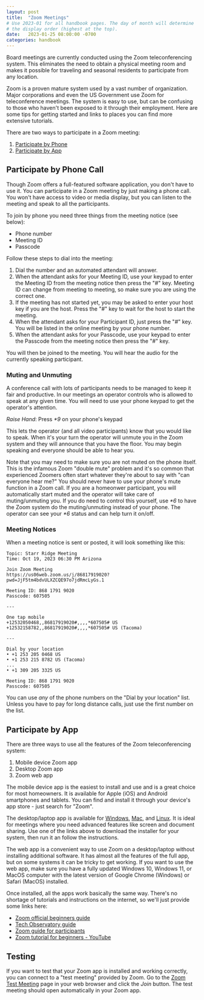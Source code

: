 ```yaml
---
layout: post
title:  "Zoom Meetings"
# Use 2023-01 for all handbook pages. The day of month will determine
# the display order (highest at the top).
date:   2023-01-25 08:00:00 -0700
categories: handbook
---
```

Board meetings are currently conducted using the Zoom teleconferencing
system. This eliminates the need to obtain a physical meeting room and
makes it possible for traveling and seasonal residents to participate
from any location.

Zoom is a proven mature system used by a vast number of organization.
Major corporations and even the US Government use Zoom for teleconference
meetings. The system is easy to use, but can be confusing to those who
haven't been exposed to it through their employment. Here are some tips
for getting started and links to places you can find more extensive
tutorials.

There are two ways to participate in a Zoom meeting:

1. [Participate by Phone](#participate-by-phone-call)
2. [Participate by App](#participate-by-app)

## Participate by Phone Call

Though Zoom offers a full-featured software application, you don't have
to use it. You can participate in a Zoom meeting by just making a phone
call. You won't have access to video or media display, but you can
listen to the meeting and speak to all the participants.

To join by phone you need three things from the meeting notice (see below):

* Phone number
* Meeting ID
* Passcode

Follow these steps to dial into the meeting:

1. Dial the number and an automated attendant will answer.
2. When the attendant asks for your Meeting ID, use your keypad to enter the Meeting ID from the meeting notice then press the "#" key. Meeting ID can change from meeting to meeting, so make sure you are using the correct one.
3. If the meeting has not started yet, you may be asked to enter your host key if you are the host. Press the "#" key to wait for the host to start the meeting.
4. When the attendant asks for your Participant ID, just press the "#" key. You will be listed in the online meeting by your phone number.
5. When the attendant asks for your Passcode, use your keypad to enter the Passcode from the meeting notice then press the "#" key.

You will then be joined to the meeting. You will hear the audio for the
currently speaking participant.

### Muting and Unmuting

A conference call with lots of participants needs to be managed to keep it fair
and productive. In our meetings an operator controls who is allowed to speak at
any given time. You will need to use your phone keypad to get the operator's
attention.

*Raise Hand*: Press *\*9* on your phone's keypad

This lets the operator (and all video participants) know that you would like to
speak. When it's your turn the operator will unmute you in the Zoom system and
they will announce that you have the floor. You may begin speaking and everyone
should be able to hear you.

Note that you may need to make sure you are not muted on the phone itself. This
is the infamous Zoom "double mute" problem and it's so common that experienced
Zoomers often start whatever they're about to say with "can everyone hear me?"
You should never have to use your phone's mute function in a Zoom call. If you
are a homeonwer participant, you will automatically start muted and the
operator will take care of muting/unmuting you. If you do need to control this
yourself, use *\*6* to have the Zoom system do the muting/unmuting instead of
your phone. The operator can see your *\*6* status and can help turn it on/off.

### Meeting Notices

When a meeting notice is sent or posted, it will look something like this:

```
Topic: Starr Ridge Meeting
Time: Oct 19, 2023 06:30 PM Arizona

Join Zoom Meeting
https://us06web.zoom.us/j/86817919020?pwd=JjF5tm4bdvULXZCQE97o7jdRmcLyGs.1

Meeting ID: 868 1791 9020
Passcode: 607505

---

One tap mobile
+12532050468,,86817919020#,,,,*607505# US
+12532158782,,86817919020#,,,,*607505# US (Tacoma)

---

Dial by your location
• +1 253 205 0468 US
• +1 253 215 8782 US (Tacoma)
...
• +1 309 205 3325 US

Meeting ID: 868 1791 9020
Passcode: 607505
```

You can use *any* of the phone numbers on the "Dial by your location" list.
Unless you have to pay for long distance calls, just use the first number on
the list.

## Participate by App

There are three ways to use all the features of the Zoom teleconferencing
system:

1. Mobile device Zoom app
2. Desktop Zoom app
3. Zoom web app

The mobile device app is the easiest to install and use and is a great
choice for most homeowners. It is available for Apple (iOS) and Android
smartphones and tablets. You can find and install it through your device's
app store - just search for "Zoom".

The desktop/laptop app is available for [Windows](https://zoom.us/download?os=win),
[Mac](https://zoom.us/download?os=mac), and
[Linux](https://zoom.us/download?os=linux). It is ideal for meetings where you
need advanced features like screen and document sharing. Use one of the links
above to download the installer for your system, then run it an follow the
instructions.

The web app is a convenient way to use Zoom on a desktop/laptop without
installing additional software. It has almost all the features of the full app,
but on some systems it can be tricky to get working. If you want to use the web
app, make sure you have a fully updated Windows 10, Windows 11, or MacOS
computer with the latest version of Google Chrome (Windows) or Safari (MacOS)
installed.

Once installed, all the apps work basically the same way. There's no shortage
of tutorials and instructions on the internet, so we'll just provide some
links here:

* [Zoom official beginners guide](https://support.zoom.com/hc/en/article?id=zm_kb&sysparm_article=KB0061316)
* [Tech Observatory guide](https://techobservatory.com/how-to-download-and-use-zoom-on-pc/)
* [Zoom guide for participants](https://www.jankeck.com/zoomguide/)
* [Zoom tutorial for beginners - YouTube](https://www.youtube.com/watch?v=U_JohBDMur4)

## Testing

If you want to test that your Zoom app is installed and working correctly, you
can connect to a "test meeting" provided by Zoom. Go to the [Zoom Test
Meeting](https://zoom.us/test) page in your web browser and click the *Join*
button. The test meeting should open automatically in your Zoom app.


